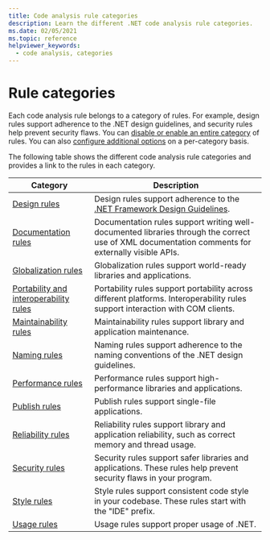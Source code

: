 ```yaml
---
title: Code analysis rule categories
description: Learn the different .NET code analysis rule categories.
ms.date: 02/05/2021
ms.topic: reference
helpviewer_keywords:
  - code analysis, categories
---
```

# Rule categories

Each code analysis rule belongs to a category of rules. For example, design rules support adherence to the .NET design guidelines, and security rules help prevent security flaws. You can [disable or enable an entire category](../configuration-options.md#scope) of rules. You can also [configure additional options](../code-quality-rule-options.md#category-of-rules) on a per-category basis.

The following table shows the different code analysis rule categories and provides a link to the rules in each category.

| Category | Description |
| - | - |
| [Design rules](design-warnings.md) | Design rules support adherence to the [.NET Framework Design Guidelines](../../../standard/design-guidelines/index.md). |
| [Documentation rules](documentation-warnings.md) | Documentation rules support writing well-documented libraries through the correct use of XML documentation comments for externally visible APIs. |
| [Globalization rules](globalization-warnings.md) | Globalization rules support world-ready libraries and applications. |
| [Portability and interoperability rules](interoperability-warnings.md) | Portability rules support portability across different platforms. Interoperability rules support interaction with COM clients. |
| [Maintainability rules](maintainability-warnings.md) | Maintainability rules support library and application maintenance. |
| [Naming rules](naming-warnings.md) | Naming rules support adherence to the naming conventions of the .NET design guidelines. |
| [Performance rules](performance-warnings.md) | Performance rules support high-performance libraries and applications. |
| [Publish rules](publish-warnings.md) | Publish rules support single-file applications. |
| [Reliability rules](reliability-warnings.md) | Reliability rules support library and application reliability, such as correct memory and thread usage. |
| [Security rules](security-warnings.md) | Security rules support safer libraries and applications. These rules help prevent security flaws in your program. |
| [Style rules](../style-rules/index.md) | Style rules support consistent code style in your codebase. These rules start with the "IDE" prefix. |
| [Usage rules](usage-warnings.md) | Usage rules support proper usage of .NET. |
